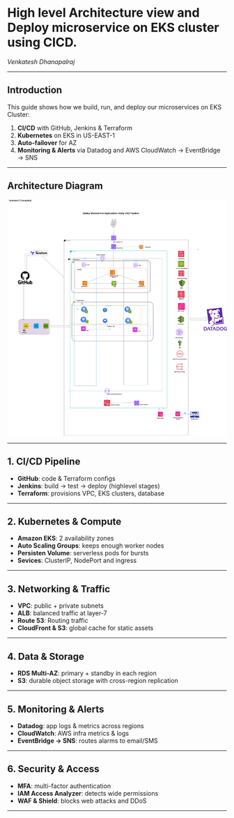 # High level Architecture view and Deploy microservice on EKS cluster using CICD. 

_Venkatesh Dhanapalraj_

---

## Introduction

This guide shows how we build, run, and deploy our microservices on EKS Cluster:

1. **CI/CD** with GitHub, Jenkins & Terraform  
2. **Kubernetes** on EKS in US-EAST-1
3. **Auto-failover** for AZ 
4. **Monitoring & Alerts** via Datadog and AWS CloudWatch → EventBridge → SNS  

---

## Architecture Diagram


![CI/CD + Multi-Region DR on Amazon EKS](./images/High_Level_Arch.png)

---

## 1. CI/CD Pipeline

- **GitHub**: code & Terraform configs  
- **Jenkins**: build → test → deploy (highlevel stages) 
- **Terraform**: provisions VPC, EKS clusters, database

---

## 2. Kubernetes & Compute

- **Amazon EKS**: 2 availability zones
- **Auto Scaling Groups**: keeps enough worker nodes  
- **Persisten Volume**: serverless pods for bursts  
- **Sevices**: ClusterIP, NodePort and ingress

---

## 3. Networking & Traffic

- **VPC**: public + private subnets  
- **ALB**: balanced traffic at layer-7 
- **Route 53**: Routing traffic 
- **CloudFront & S3**: global cache for static assets  

---

## 4. Data & Storage

- **RDS Multi-AZ**: primary + standby in each region   
- **S3**: durable object storage with cross-region replication  

---

## 5. Monitoring & Alerts

- **Datadog**: app logs & metrics across regions  
- **CloudWatch**: AWS infra metrics & logs  
- **EventBridge → SNS**: routes alarms to email/SMS  

---

## 6. Security & Access

- **MFA**: multi-factor authentication
- **IAM Access Analyzer**: detects wide permissions  
- **WAF & Shield**: blocks web attacks and DDoS  

---
